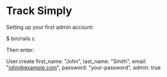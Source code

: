# Track Simply

Setting up your first admin account:

$ bin/rails c

Then enter:

User.create first_name: "John", last_name: "Smith", email: "john@example.com", password: "your-password", admin: true
